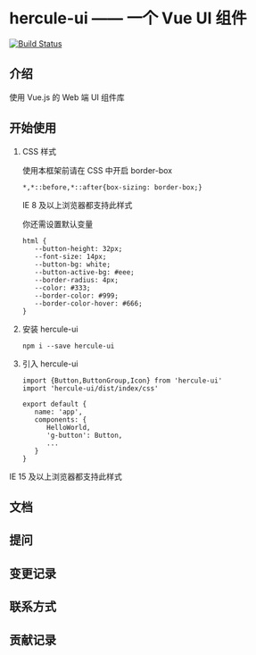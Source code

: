# hercule-ui —— 一个 Vue UI 组件

[![Build Status](https://travis-ci.org/HerculeGuan/vue-wheel.svg?branch=main)](https://travis-ci.org/HerculeGuan/vue-wheel)

## 介绍

使用 Vue.js 的 Web 端 UI 组件库

## 开始使用

1. CSS 样式

   使用本框架前请在 CSS 中开启 border-box

   ```
   *,*::before,*::after{box-sizing: border-box;}
   ```

   IE 8 及以上浏览器都支持此样式

   你还需设置默认变量

   ```
   html {
      --button-height: 32px;
      --font-size: 14px;
      --button-bg: white;
      --button-active-bg: #eee;
      --border-radius: 4px;
      --color: #333;
      --border-color: #999;
      --border-color-hover: #666;
   }
   ```

2. 安装 hercule-ui

   ```
   npm i --save hercule-ui
   ```

3. 引入 hercule-ui

   ```
   import {Button,ButtonGroup,Icon} from 'hercule-ui'
   import 'hercule-ui/dist/index/css'

   export default {
      name: 'app',
      components: {
         HelloWorld,
         'g-button': Button,
         ...
      }
   }
   ```


IE 15 及以上浏览器都支持此样式

## 文档

## 提问

## 变更记录

## 联系方式

## 贡献记录
